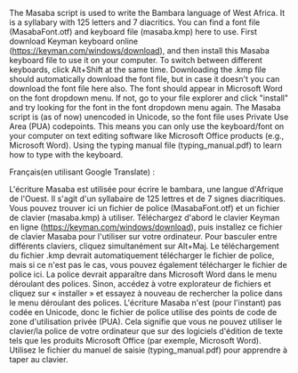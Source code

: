 The Masaba script is used to write the Bambara language of West Africa. It is a syllabary with 125 letters and 7 diacritics. You can find a font file (MasabaFont.otf) and keyboard file (masaba.kmp) here to use. First download Keyman keyboard online (https://keyman.com/windows/download), and then install this Masaba keyboard file to use it on your computer. To switch between different keyboards, click Alt+Shift at the same time. Downloading the .kmp file should automatically download the font file, but in case it doesn't you can download the font file here also. The font should appear in Microsoft Word on the font dropdown menu. If not, go to your file explorer and click "install" and try looking for the font in the font dropdown menu again. The Masaba script is (as of now) unencoded in Unicode, so the font file uses Private Use Area (PUA) codepoints. This means you can only use the keyboard/font on your computer on text editing software like Microsoft Office products (e.g., Microsoft Word). Using the typing manual file (typing_manual.pdf) to learn how to type with the keyboard.

Français(en utilisant Google Translate) :

L'écriture Masaba est utilisée pour écrire le bambara, une langue d'Afrique de l'Ouest. Il s'agit d'un syllabaire de 125 lettres et de 7 signes diacritiques. Vous pouvez trouver ici un fichier de police (MasabaFont.otf) et un fichier de clavier (masaba.kmp) à utiliser. Téléchargez d'abord le clavier Keyman en ligne (https://keyman.com/windows/download), puis installez ce fichier de clavier Masaba pour l'utiliser sur votre ordinateur. Pour basculer entre différents claviers, cliquez simultanément sur Alt+Maj. Le téléchargement du fichier .kmp devrait automatiquement télécharger le fichier de police, mais si ce n'est pas le cas, vous pouvez également télécharger le fichier de police ici. La police devrait apparaître dans Microsoft Word dans le menu déroulant des polices. Sinon, accédez à votre explorateur de fichiers et cliquez sur « installer » et essayez à nouveau de rechercher la police dans le menu déroulant des polices. L'écriture Masaba n'est (pour l'instant) pas codée en Unicode, donc le fichier de police utilise des points de code de zone d'utilisation privée (PUA). Cela signifie que vous ne pouvez utiliser le clavier/la police de votre ordinateur que sur des logiciels d'édition de texte tels que les produits Microsoft Office (par exemple, Microsoft Word). Utilisez le fichier du manuel de saisie (typing_manual.pdf) pour apprendre à taper au clavier.
